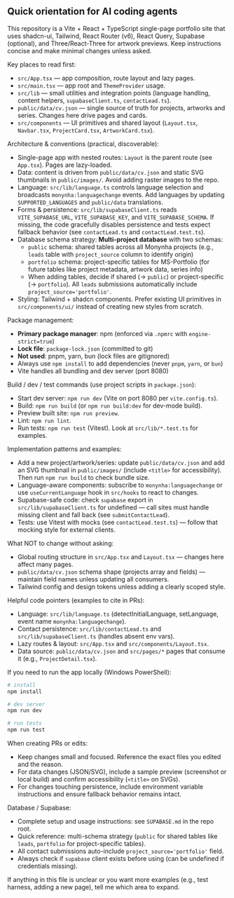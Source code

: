 ## Quick orientation for AI coding agents

This repository is a Vite + React + TypeScript single-page portfolio site that uses shadcn-ui, Tailwind, React Router (v6), React Query, Supabase (optional), and Three/React-Three for artwork previews. Keep instructions concise and make minimal changes unless asked.

Key places to read first:
- `src/App.tsx` — app composition, route layout and lazy pages.
- `src/main.tsx` — app root and `ThemeProvider` usage.
- `src/lib` — small utilities and integration points (language handling, content helpers, `supabaseClient.ts`, `contactLead.ts`).
- `public/data/cv.json` — single source of truth for projects, artworks and series. Changes here drive pages and cards.
- `src/components` — UI primitives and shared layout (`Layout.tsx`, `Navbar.tsx`, `ProjectCard.tsx`, `ArtworkCard.tsx`).

Architecture & conventions (practical, discoverable):
- Single-page app with nested routes: `Layout` is the parent route (see `App.tsx`). Pages are lazy-loaded.
- Data: content is driven from `public/data/cv.json` and static SVG thumbnails in `public/images/`. Avoid adding raster images to the repo.
- Language: `src/lib/language.ts` controls language selection and broadcasts `monynha:languagechange` events. Add languages by updating `SUPPORTED_LANGUAGES` and `public/data` translations.
- Forms & persistence: `src/lib/supabaseClient.ts` reads `VITE_SUPABASE_URL`, `VITE_SUPABASE_KEY`, and `VITE_SUPABASE_SCHEMA`. If missing, the code gracefully disables persistence and tests expect fallback behavior (see `contactLead.ts` and `contactLead.test.ts`).
- Database schema strategy: **Multi-project database** with two schemas:
  - `public` schema: shared tables across all Monynha projects (e.g., `leads` table with `project_source` column to identify origin)
  - `portfolio` schema: project-specific tables for MS-Portfolio (for future tables like project metadata, artwork data, series info)
  - When adding tables, decide if shared (→ `public`) or project-specific (→ `portfolio`). All `leads` submissions automatically include `project_source='portfolio'`.
- Styling: Tailwind + shadcn components. Prefer existing UI primitives in `src/components/ui/` instead of creating new styles from scratch.

Package management:
- **Primary package manager**: npm (enforced via `.npmrc` with `engine-strict=true`)
- **Lock file**: `package-lock.json` (committed to git)
- **Not used**: pnpm, yarn, bun (lock files are gitignored)
- Always use `npm install` to add dependencies (never `pnpm`, `yarn`, or `bun`)
- Vite handles all bundling and dev server (port 8080)

Build / dev / test commands (use project scripts in `package.json`):
- Start dev server: `npm run dev` (Vite on port 8080 per `vite.config.ts`).
- Build: `npm run build` (or `npm run build:dev` for dev-mode build).
- Preview built site: `npm run preview`.
- Lint: `npm run lint`.
- Run tests: `npm run test` (Vitest). Look at `src/lib/*.test.ts` for examples.

Implementation patterns and examples:
- Add a new project/artwork/series: update `public/data/cv.json` and add an SVG thumbnail in `public/images/` (include `<title>` for accessibility). Then run `npm run build` to check bundle size.
- Language-aware components: subscribe to `monynha:languagechange` or use `useCurrentLanguage` hook in `src/hooks` to react to changes.
- Supabase-safe code: check `supabase` export in `src/lib/supabaseClient.ts` for undefined — call sites must handle missing client and fall back (see `submitContactLead`).
- Tests: use Vitest with mocks (see `contactLead.test.ts`) — follow that mocking style for external clients.

What NOT to change without asking:
- Global routing structure in `src/App.tsx` and `Layout.tsx` — changes here affect many pages.
- `public/data/cv.json` schema shape (projects array and fields) — maintain field names unless updating all consumers.
- Tailwind config and design tokens unless adding a clearly scoped style.

Helpful code pointers (examples to cite in PRs):
- Language: `src/lib/language.ts` (detectInitialLanguage, setLanguage, event name `monynha:languagechange`).
- Contact persistence: `src/lib/contactLead.ts` and `src/lib/supabaseClient.ts` (handles absent env vars).
- Lazy routes & layout: `src/App.tsx` and `src/components/Layout.tsx`.
- Data source: `public/data/cv.json` and `src/pages/*` pages that consume it (e.g., `ProjectDetail.tsx`).

If you need to run the app locally (Windows PowerShell):
```powershell
# install
npm install

# dev server
npm run dev

# run tests
npm run test
```

When creating PRs or edits:
- Keep changes small and focused. Reference the exact files you edited and the reason.
- For data changes (JSON/SVG), include a sample preview (screenshot or local build) and confirm accessibility (`<title>` on SVGs).
- For changes touching persistence, include environment variable instructions and ensure fallback behavior remains intact.

Database / Supabase:
- Complete setup and usage instructions: see `SUPABASE.md` in the repo root.
- Quick reference: multi-schema strategy (`public` for shared tables like `leads`, `portfolio` for project-specific tables).
- All contact submissions auto-include `project_source='portfolio'` field.
- Always check if `supabase` client exists before using (can be undefined if credentials missing).

If anything in this file is unclear or you want more examples (e.g., test harness, adding a new page), tell me which area to expand.
